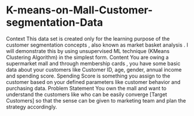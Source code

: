 # K-means-on-Mall-Customer-segmentation-Data
Context This data set is created only for the learning purpose of the customer segmentation concepts , also known as market basket analysis . I will demonstrate this by using unsupervised ML technique (KMeans Clustering Algorithm) in the simplest form.  Content You are owing a supermarket mall and through membership cards , you have some basic data about your customers like Customer ID, age, gender, annual income and spending score. Spending Score is something you assign to the customer based on your defined parameters like customer behavior and purchasing data.  Problem Statement You own the mall and want to understand the customers like who can be easily converge [Target Customers] so that the sense can be given to marketing team and plan the strategy accordingly.
